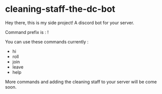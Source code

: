# cleaning-staff-the-dc-bot

Hey there, this is my side project! A discord bot for your server.

Command prefix is : !

You can use these commands currently :

- hi
- roll
- join
- leave
- help

More commands and adding the cleaning staff to your server will be come soon.
